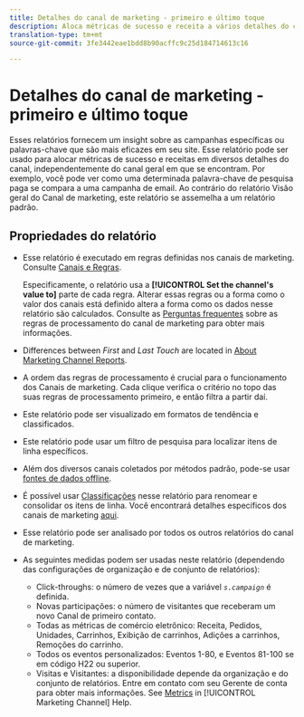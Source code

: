 ```yaml
---
title: Detalhes do canal de marketing - primeiro e último toque
description: Aloca métricas de sucesso e receita a vários detalhes do canal, independentemente do canal geral em que eles estão.
translation-type: tm+mt
source-git-commit: 3fe3442eae1bdd8b90acffc9c25d184714613c16

---
```



# Detalhes do canal de marketing - primeiro e último toque

Esses relatórios fornecem um insight sobre as campanhas específicas ou palavras-chave que são mais eficazes em seu site. Esse relatório pode ser usado para alocar métricas de sucesso e receitas em diversos detalhes do canal, independentemente do canal geral em que se encontram. Por exemplo, você pode ver como uma determinada palavra-chave de pesquisa paga se compara a uma campanha de email. Ao contrário do relatório Visão geral do Canal de marketing, este relatório se assemelha a um relatório padrão.

## Propriedades do relatório

* Esse relatório é executado em regras definidas nos canais de marketing. Consulte [Canais e Regras](/help/components/c-marketing-channels/c-channels.md).

   Especificamente, o relatório usa a **[!UICONTROL Set the channel's value to]** parte de cada regra. Alterar essas regras ou a forma como o valor dos canais está definido altera a forma como os dados nesse relatório são calculados. Consulte as [Perguntas frequentes](/help/components/c-marketing-channels/c-faq.md) sobre as regras de processamento do canal de marketing para obter mais informações.

* Differences between *First* and *Last Touch* are located in [About Marketing Channel Reports](/help/components/c-marketing-channels/analyze-mc.md).

* A ordem das regras de processamento é crucial para o funcionamento dos Canais de marketing. Cada clique verifica o critério no topo das suas regras de processamento primeiro, e então filtra a partir daí.
* Este relatório pode ser visualizado em formatos de tendência e classificados.
* Este relatório pode usar um filtro de pesquisa para localizar itens de linha específicos.
* Além dos diversos canais coletados por métodos padrão, pode-se usar [fontes de dados offline](/help/components/c-marketing-channels/c-getting-started-mchannel.md).
* É possível usar [Classificações](/help/components/c-classifications2/c-classifications.md) nesse relatório para renomear e consolidar os itens de linha. Você encontrará detalhes específicos dos canais de marketing [aqui](/help/components/c-marketing-channels/classifictions-mchannel.md).

* Esse relatório pode ser analisado por todos os outros relatórios do canal de marketing.
* As seguintes medidas podem ser usadas neste relatório (dependendo das configurações de organização e de conjunto de relatórios):
   * Click-throughs: o número de vezes que a variável *`s.campaign`* é definida.
   * Novas participações: o número de visitantes que receberam um novo Canal de primeiro contato.
   * Todas as métricas de comércio eletrônico: Receita, Pedidos, Unidades, Carrinhos, Exibição de carrinhos, Adições a carrinhos, Remoções do carrinho.
   * Todos os eventos personalizados: Eventos 1-80, e Eventos 81-100 se em código H22 ou superior.
   * Visitas e Visitantes: a disponibilidade depende da organização e do conjunto de relatórios. Entre em contato com seu Gerente de conta para obter mais informações.
   See [Metrics](https://docs.adobe.com/content/help/en/analytics/components/marketing-channels/c-channels-rules.html) in [!UICONTROL Marketing Channel] Help.
